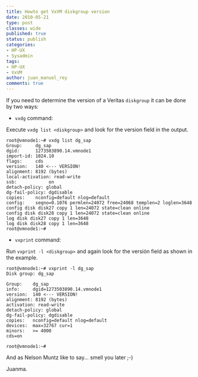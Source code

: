 ```yaml
---
title: Howto get VxVM diskgroup version
date: 2010-05-21
type: post
classes: wide
published: true
status: publish
categories:
- HP-UX
- Sysadmin
tags:
- HP-UX
- VxVM
author: juan_manuel_rey
comments: true
---
```


If you need to determine the version of a Veritas `diskgroup` it can be done by two ways:

- `vxdg` command:

Execute `vxdg list <diskgroup>` and look for the version field in the output.

```text
root@vmnode1:~# vxdg list dg_sap
Group:     dg_sap
dgid:      1273503890.14.vmnode1
import-id: 1024.10
flags:     cds
version:   140 <--- VERSION!
alignment: 8192 (bytes)
local-activation: read-write
ssb:            on
detach-policy: global
dg-fail-policy: dgdisable
copies:    nconfig=default nlog=default
config:    seqno=0.1076 permlen=24072 free=24068 templen=2 loglen=3648
config disk disk27 copy 1 len=24072 state=clean online
config disk disk28 copy 1 len=24072 state=clean online
log disk disk27 copy 1 len=3648
log disk disk28 copy 1 len=3648
root@vmnode1:~#
```

- `vxprint` command:

Run `vxprint -l <diskgroup>` and again look for the versión field as shown in the example.

```text
root@vmnode1:~# vxprint -l dg_sap
Disk group: dg_sap

Group:    dg_sap
info:     dgid=1273503890.14.vmnode1
version:  140 <--- VERSION!
alignment: 8192 (bytes)
activation: read-write
detach-policy: global
dg-fail-policy: dgdisable
copies:   nconfig=default nlog=default
devices:  max=32767 cur=1
minors:   >= 4000
cds=on

root@vmnode1:~#
```

And as Nelson Muntz like to say... smell you later ;-)

Juanma.
